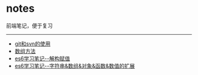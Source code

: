 # notes
前端笔记，便于复习

----

* [git和svn的使用](https://github.com/sqh17/notes/blob/master/ways/use%20of%20git%20and%20svn.pages)
* [数组方法](https://github.com/sqh17/notes/blob/master/ways/array.html)
* [es6学习笔记--解构赋值](https://github.com/sqh17/notes/blob/master/ways/Destructuring.html)
* [es6学习笔记--字符串&数组&对象&函数&数值的扩展](https://github.com/sqh17/notes/blob/master/ways/extends.html)
